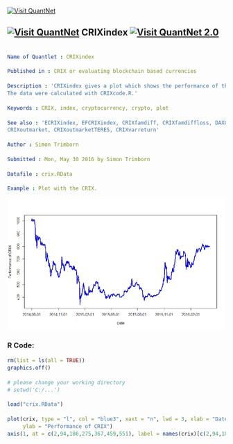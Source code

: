 
[<img src="https://github.com/QuantLet/Styleguide-and-FAQ/blob/master/pictures/banner.png" width="888" alt="Visit QuantNet">](http://quantlet.de/)

## [<img src="https://github.com/QuantLet/Styleguide-and-FAQ/blob/master/pictures/qloqo.png" alt="Visit QuantNet">](http://quantlet.de/) **CRIXindex** [<img src="https://github.com/QuantLet/Styleguide-and-FAQ/blob/master/pictures/QN2.png" width="60" alt="Visit QuantNet 2.0">](http://quantlet.de/)

```yaml

Name of Quantlet : CRIXindex

Published in : CRIX or evaluating blockchain based currencies

Description : 'CRIXindex gives a plot which shows the performance of the cryptocurrency index CRIX.
The data were calculated with CRIXcode.R.'

Keywords : CRIX, index, cryptocurrency, crypto, plot

See also : 'ECRIXindex, EFCRIXindex, CRIXfamdiff, CRIXfamdiffloss, DAXCRIXloss, CRIXhnoptions,
CRIXoutmarket, CRIXoutmarketTERES, CRIXvarreturn'

Author : Simon Trimborn

Submitted : Mon, May 30 2016 by Simon Trimborn

Datafile : crix.RData

Example : Plot with the CRIX.

```

![Picture1](CRIXindex_plot.png)


### R Code:
```r
rm(list = ls(all = TRUE))
graphics.off()

# please change your working directory 
# setwd('C:/...')

load("crix.RData")

plot(crix, type = "l", col = "blue3", xaxt = "n", lwd = 3, xlab = "Date", 
     ylab = "Performance of CRIX")
axis(1, at = c(2,94,186,275,367,459,551), label = names(crix)[c(2,94,186,275,367,459,551)])

```
